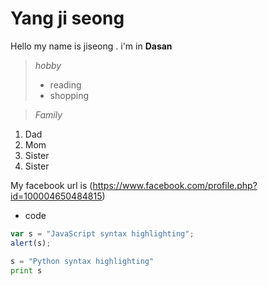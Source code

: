 Yang ji seong
=============
Hello my name is jiseong . i'm in **Dasan**

>*hobby*
>- reading
>- shopping

>*Family*
1. Dad
2. Mom
3. Sister
4. Sister

My facebook url is (https://www.facebook.com/profile.php?id=100004650484815)


+ code
```javascript
var s = "JavaScript syntax highlighting";
alert(s);
```
 
```python
s = "Python syntax highlighting"
print s
```





